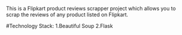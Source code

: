 This is a Flipkart product reviews scrapper project which allows you to scrap the reviews of any product listed on Flipkart.


#Technology Stack:
1.Beautiful Soup
2.Flask
